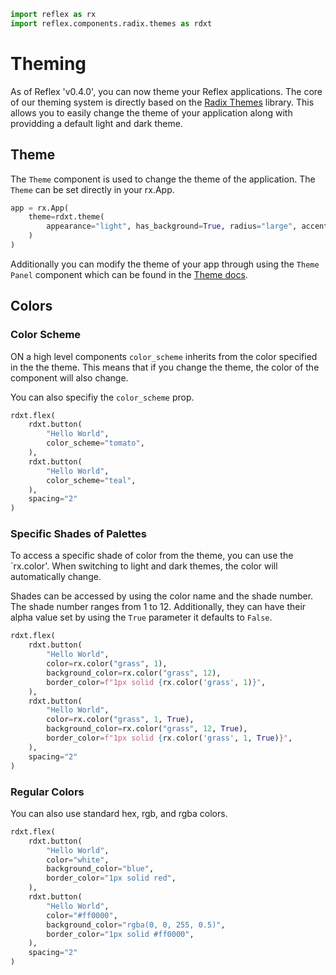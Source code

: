 ```python exec
import reflex as rx
import reflex.components.radix.themes as rdxt
```

# Theming

As of Reflex 'v0.4.0', you can now theme your Reflex applications. The core of our theming system is directly based on the [Radix Themes](https://radix-ui.com/docs/themes) library. This allows you to easily change the theme of your application along with providding a default light and dark theme.


## Theme

The `Theme` component is used to change the theme of the application. The `Theme` can be set directly in your rx.App.

```python
app = rx.App(
    theme=rdxt.theme(
        appearance="light", has_background=True, radius="large", accent_color="teal"
    )
)
```

Additionally you can modify the theme of your app through using the `Theme Panel` component which can be found in the [Theme docs](/docs/library/theming/theme_panel/).

## Colors


### Color Scheme

ON a high level components `color_scheme` inherits from the color specified in the the theme. This means that if you change the theme, the color of the component will also change.

You can also specifiy the `color_scheme` prop.

```python demo
rdxt.flex(
    rdxt.button(
        "Hello World",
        color_scheme="tomato",
    ),
    rdxt.button(
        "Hello World",
        color_scheme="teal",
    ),
    spacing="2"
)
```

### Specific Shades of Palettes

To access a specific shade of color from the theme, you can use the `rx.color'. When switching to light and dark themes, the color will automatically change.

Shades can be accessed by using the color name and the shade number. The shade number ranges from 1 to 12. Additionally, they can have their alpha value set by using the `True` parameter it defaults to `False`.


```python demo
rdxt.flex(
    rdxt.button(
        "Hello World",
        color=rx.color("grass", 1),
        background_color=rx.color("grass", 12),
        border_color=f"1px solid {rx.color('grass', 1)}",
    ),
    rdxt.button(
        "Hello World",
        color=rx.color("grass", 1, True),
        background_color=rx.color("grass", 12, True),
        border_color=f"1px solid {rx.color('grass', 1, True)}",
    ),
    spacing="2"
)
```

### Regular Colors

You can also use standard hex, rgb, and rgba colors.

```python demo
rdxt.flex(
    rdxt.button(
        "Hello World",
        color="white",
        background_color="blue",
        border_color="1px solid red",
    ),
    rdxt.button(
        "Hello World",
        color="#ff0000",
        background_color="rgba(0, 0, 255, 0.5)",
        border_color="1px solid #ff0000",
    ),
    spacing="2"
)
```